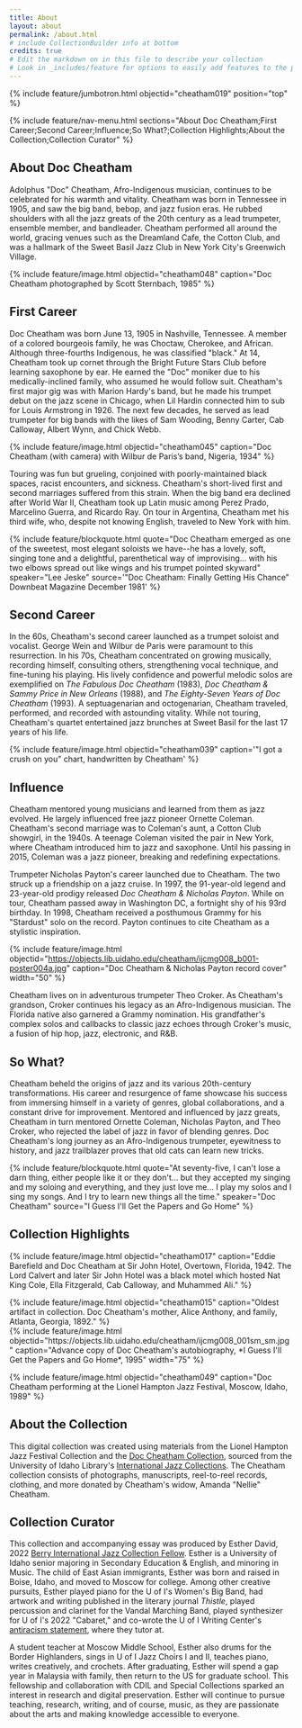 ```yaml
---
title: About
layout: about
permalink: /about.html
# include CollectionBuilder info at bottom
credits: true
# Edit the markdown on in this file to describe your collection
# Look in _includes/feature for options to easily add features to the page
---
```


{% include feature/jumbotron.html objectid="cheatham019" position="top" %} 

{% include feature/nav-menu.html sections="About Doc Cheatham;First Career;Second Career;Influence;So What?;Collection Highlights;About the Collection;Collection Curator" %}

## About Doc Cheatham

Adolphus "Doc" Cheatham, Afro-Indigenous musician, continues to be celebrated for his warmth and vitality. Cheatham was born in Tennessee in 1905, and saw the big band, bebop, and jazz fusion eras. He rubbed shoulders with all the jazz greats of the 20th century as a lead trumpeter, ensemble member, and bandleader. Cheatham performed all around the world, gracing venues such as the Dreamland Cafe, the Cotton Club, and was a hallmark of the Sweet Basil Jazz Club in New York City's Greenwich Village. 

{% include feature/image.html objectid="cheatham048" caption="Doc Cheatham photographed by Scott Sternbach, 1985" %}

## First Career

Doc Cheatham was born June 13, 1905 in Nashville, Tennessee. A member of a colored bourgeois family, he was Choctaw, Cherokee, and African. Although three-fourths Indigenous, he was classified "black." At 14, Cheatham took up cornet through the Bright Future Stars Club before learning saxophone by ear. He earned the "Doc" moniker due to his medically-inclined family, who assumed he would follow suit. Cheatham's first major gig was with Marion Hardy's band, but he made his trumpet debut on the jazz scene in Chicago, when Lil Hardin connected him to sub for Louis Armstrong in 1926. The next few decades, he served as lead trumpeter for big bands with the likes of Sam Wooding, Benny Carter, Cab Calloway, Albert Wynn, and Chick Webb. 

{% include feature/image.html objectid="cheatham045" caption="Doc Cheatham (with camera) with Wilbur de Paris’s band, Nigeria, 1934" %}

Touring was fun but grueling, conjoined with poorly-maintained black spaces, racist encounters, and sickness. Cheatham's short-lived first and second marriages suffered from this strain. When the big band era declined after World War II, Cheatham took up Latin music among Perez Prado, Marcelino Guerra, and Ricardo Ray. On tour in Argentina, Cheatham met his third wife, who, despite not knowing English, traveled to New York with him.

{% include feature/blockquote.html quote="Doc Cheatham emerged as one of the sweetest, most elegant soloists we have--he has a lovely, soft, singing tone and a delightful, parenthetical way of improvising... with his two elbows spread out like wings and his trumpet pointed skyward" speaker="Lee Jeske" source='"Doc Cheatham: Finally Getting His Chance" Downbeat Magazine December 1981' %}

## Second Career

In the 60s, Cheatham's second career launched as a trumpet soloist and vocalist. George Wein and Wilbur de Paris were paramount to this resurrection. In his 70s, Cheatham concentrated on growing musically, recording himself, consulting others, strengthening vocal technique, and fine-tuning his playing. His lively confidence and powerful melodic solos are exemplified on *The Fabulous Doc Cheatham* (1983), *Doc Cheatham & Sammy Price in New Orleans* (1988), and *The Eighty-Seven Years of Doc Cheatham* (1993). A septuagenarian and octogenarian, Cheatham traveled, performed, and recorded with astounding vitality. While not touring, Cheatham's quartet entertained jazz brunches at Sweet Basil for the last 17 years of his life. 

{% include feature/image.html objectid="cheatham039" caption='"I got a crush on you" chart, handwritten by Cheatham' %}

## Influence

Cheatham mentored young musicians and learned from them as jazz evolved. He largely influenced free jazz pioneer Ornette Coleman. Cheatham's second marriage was to Coleman's aunt, a Cotton Club showgirl, in the 1940s. A teenage Coleman visited the pair in New York, where Cheatham introduced him to jazz and saxophone. Until his passing in 2015, Coleman was a jazz pioneer, breaking and redefining expectations. 

Trumpeter Nicholas Payton's career launched due to Cheatham. The two struck up a friendship on a jazz cruise. In 1997, the 91-year-old legend and 23-year-old prodigy released *Doc Cheatham & Nicholas Payton*. While on tour, Cheatham passed away in Washington DC, a fortnight shy of his 93rd birthday. In 1998, Cheatham received a posthumous Grammy for his "Stardust" solo on the record. Payton continues to cite Cheatham as a stylistic inspiration.

{% include feature/image.html objectid="https://objects.lib.uidaho.edu/cheatham/ijcmg008_b001-poster004a.jpg" caption="Doc Cheatham & Nicholas Payton record cover" width="50" %}

Cheatham lives on in adventurous trumpeter Theo Croker. As Cheatham's grandson, Croker continues his legacy as an Afro-Indigenous musician. The Florida native also garnered a Grammy nomination. His grandfather's complex solos and callbacks to classic jazz echoes through Croker's music, a fusion of hip hop, jazz, electronic, and R&B.

## So What?

Cheatham beheld the origins of jazz and its various 20th-century transformations. His career and resurgence of fame showcase his success from immersing himself in a variety of genres, global collaborations, and a constant drive for improvement. Mentored and influenced by jazz greats, Cheatham in turn mentored Ornette Coleman, Nicholas Payton, and Theo Croker, who rejected the label of jazz in favor of blending genres. Doc Cheatham's long journey as an Afro-Indigenous trumpeter, eyewitness to history, and jazz trailblazer proves that old cats can learn new tricks.

{% include feature/blockquote.html quote="At seventy-five, I can't lose a darn thing, either people like it or they don't... but they accepted my singing and my soloing and everything, and they just love me... I play my solos and I sing my songs. And I try to learn new things all the time." speaker="Doc Cheatham" source="I Guess I'll Get the Papers and Go Home" %}

## Collection Highlights

{% include feature/image.html objectid="cheatham017" caption="Eddie Barefield and Doc Cheatham at Sir John Hotel, Overtown, Florida, 1942. The Lord Calvert and later Sir John Hotel was a black motel which hosted Nat King Cole, Ella Fitzgerald, Cab Calloway, and Muhammed Ali." %}

<div class="row py-3">
<div class="col-md-6">
{% include feature/image.html objectid="cheatham015" caption="Oldest artifact in collection. Doc Cheatham's mother, Alice Anthony, and family, Atlanta, Georgia, 1892." %}
</div>
<div class="col-md-6">
{% include feature/image.html objectid="https://objects.lib.uidaho.edu/cheatham/ijcmg008_001sm_sm.jpg" caption="Advance copy of Doc Cheatham's autobiography, *I Guess I'll Get the Papers and Go Home*, 1995" width="75" %}
</div>
</div>

{% include feature/image.html objectid="cheatham049" caption="Doc Cheatham performing at the Lionel Hampton Jazz Festival, Moscow, Idaho, 1989" %}

## About the Collection

This digital collection was created using materials from the Lionel Hampton Jazz Festival Collection and the [Doc Cheatham Collection](https://archiveswest.orbiscascade.org/ark:/80444/xv94027), sourced from the University of Idaho Library's [International Jazz Collections](https://www.ijc.uidaho.edu/). The Cheatham collection consists of photographs, manuscripts, reel-to-reel records, clothing, and more donated by Cheatham's widow, Amanda "Nellie" Cheatham.

## Collection Curator

This collection and accompanying essay was produced by Esther David, 2022 [Berry International Jazz Collection Fellow](https://www.lib.uidaho.edu/special-collections/berry-ijc-fellowship.html). Esther is a University of Idaho senior majoring in Secondary Education & English, and minoring in Music. The child of East Asian immigrants, Esther was born and raised in Boise, Idaho, and moved to Moscow for college. Among other creative pursuits, Esther played piano for the U of I's Women's Big Band, had artwork and writing published in the literary journal *Thistle*, played percussion and clarinet for the Vandal Marching Band, played synthesizer for U of I's 2022 "Cabaret," and co-wrote the U of I Writing Center's [antiracism statement](https://www.uidaho.edu/class/writing-center/antiracism-statement), where they tutor at. 

A student teacher at Moscow Middle School, Esther also drums for the Border Highlanders, sings in U of I Jazz Choirs I and II, teaches piano, writes creatively, and crochets. After graduating, Esther will spend a gap year in Malaysia with family, then return to the US for graduate school. This fellowship and collaboration with CDIL and Special Collections sparked an interest in research and digital preservation. Esther will continue to pursue teaching, research, writing, and of course, music, as they are passionate about the arts and making knowledge accessible to everyone.
